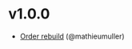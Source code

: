 # v1.0.0

- [Order rebuild](https://github.com/mathieumuller/github-issue-workflow/issues/4) (@mathieumuller)

